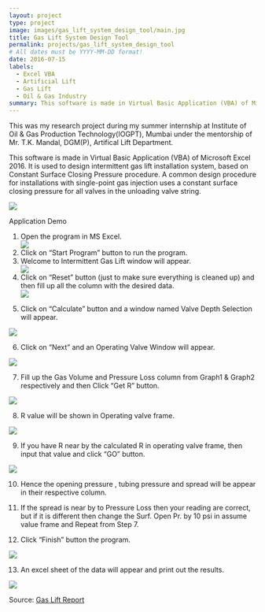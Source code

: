 ```yaml
---
layout: project
type: project
image: images/gas_lift_system_design_tool/main.jpg
title: Gas Lift System Design Tool
permalink: projects/gas_lift_system_design_tool
# All dates must be YYYY-MM-DD format!
date: 2016-07-15
labels:
  - Excel VBA
  - Artificial Lift
  - Gas Lift
  - Oil & Gas Industry
summary: This software is made in Virtual Basic Application (VBA) of Microsoft Excel 2016. It is used to design intermittent gas lift installation system, based on Constant Surface Closing Pressure procedure.
---
```


This was my research project during my summer internship at Institute of Oil & Gas Production Technology(IOGPT), Mumbai under the mentorship of Mr. T.K. Mandal, DGM(P), Artifical Lift Department.

This software is made in Virtual Basic Application (VBA) of Microsoft Excel 2016. It is used to design intermittent gas lift installation system, based on Constant Surface Closing Pressure procedure. A common design procedure for installations with single-point gas injection uses a constant surface closing pressure for all valves in the unloading valve string.

 <img class="ui image" src="../images/gas_lift_system_design_tool/1.png">

Application Demo

<ol>
  <li>Open the program in MS Excel.</li>
    <img class="ui image" src="../images/gas_lift_system_design_tool/2.png">
  <li>Click on “Start Program” button to run the program.</li>
  <li>Welcome to Intermittent Gas Lift window will appear.</li>
   <img class="ui image" src="../images/gas_lift_system_design_tool/3.png">
  <li> Click on “Reset” button (just to make sure everything is cleaned up) and then fill up all the column with the desired data.</li>
   <img class="ui image" src="../images/gas_lift_system_design_tool/4.png">
</ol>



5. Click on “Calculate” button and a window named Valve Depth Selection will appear.
 <img class="ui image" src="../images/gas_lift_system_design_tool/5.png">

6. Click on “Next” and an Operating Valve Window will appear.
 <img class="ui image" src="../images/gas_lift_system_design_tool/6.png">

7. Fill up the Gas Volume and Pressure Loss column from Graph1 & Graph2 respectively and then Click “Get R” button.
 <img class="ui image" src="../images/gas_lift_system_design_tool/7.png">

8. R value will be shown in Operating valve frame.
 <img class="ui image" src="../images/gas_lift_system_design_tool/8.png">
 
9. If you have R near by the calculated R in operating valve frame, then input that value and click “GO” button.
 <img class="ui image" src="../images/gas_lift_system_design_tool/9.png">

10. Hence the opening pressure , tubing pressure and spread will be appear in their respective column.

11. If the spread is near by to Pressure Loss then your reading are correct, but if it is different then change the Surf. Open Pr. by 10 psi in assume value frame and Repeat from Step 7.

12. Click “Finish” button the program.
 <img class="ui image" src="../images/gas_lift_system_design_tool/9.png">

13. An excel sheet of the data will appear and print out the results.
 <img class="ui image" src="../images/gas_lift_system_design_tool/10.png">

Source: <a href="https://github.com/vashuraghav/Gas-Lift-System-Design-Tool"><i class="large github icon"></i>Gas Lift Report</a>
